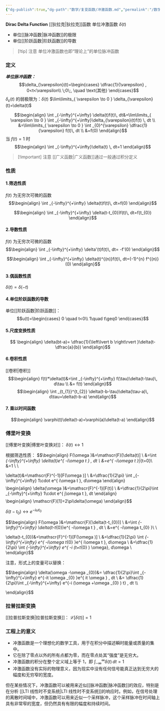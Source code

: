 ```yaml
---
{"dg-publish":true,"dg-path":"数学/复变函数/冲激函数.md","permalink":"/数学/复变函数/冲激函数/","dgPassFrontmatter":true,"noteIcon":"","created":"2024-05-21T15:20:27.963+08:00","updated":"2024-05-30T10:49:45.888+08:00"}
---
```


**Dirac Delta Function** 
[[狄拉克\|狄拉克]]函数
单位冲激函数 $\delta(t)$
- 单位[[脉冲函数\|脉冲函数]]的极限
- 单位[[阶跃函数\|阶跃函数]]的导数

>[!tip] 注意
>单位冲激函数也即“理论上”的单位脉冲函数
### 定义
***单位脉冲函数：***
$$\delta_{\varepsilon}(t)=\begin{cases}
\dfrac{1}{\varepsilon} , 0<t<\varepsilon\\
\;0\;, \quad \text{其他}
\end{cases}$$
$\delta_{\varepsilon}(t)$ 的弱极限为：$\delta(t)$
$\lim\limits_{ \varepsilon \to 0 } \delta_{\varepsilon}(t)=\delta(t)$


$$\begin{align}
\int _{-\infty}^{+\infty} \delta(t)f(t)\, dt&=\lim\limits_{ \varepsilon \to 0 } \int _{-\infty}^{+\infty}\delta_{\varepsilon}(t)f(t) \, dt \\
&=\lim\limits_{ \varepsilon \to 0 }  \int _{0}^{\varepsilon}  \dfrac{1} {\varepsilon} f(t)\, dt  \\
&=f(0)
\end{align}$$
当 $f(t)=1$ 时
$$\begin{align}
\int _{-\infty}^{+\infty}\delta(t) \, dt=1 
\end{align}$$

>[!important] 注意
> [[广义函数\|广义函数]]通过一般通过积分定义

### 性质
#### 1.筛选性质
$f(t)$ 为无穷次可微的函数
$$\begin{align}
\int _{-\infty}^{+\infty} \delta(t)f(t)\, dt=f(0)
\end{align}$$

$$\begin{align}
\int _{-\infty}^{+\infty} \delta(t-t_{0})f(t)\, dt=f(t_{0})
\end{align}$$
#### 2.导数性质
$f(t)$ 为无穷次可微的函数
$$\begin{align}
\int _{-\infty}^{+\infty} \delta'(t)f(t)\, dt= -f'(0)
\end{align}$$

$$\begin{align}
\int _{-\infty}^{+\infty} \delta(t)^{(n)}f(t)\, dt=(-1)^{n} f^{(n)}(0)
\end{align}$$

#### 3.偶函数性质

$\delta(t)=\delta(-t)$

#### 4.单位阶跃函数的导数
单位[[阶跃函数\|阶跃函数]]：
$$u(t)=\begin{cases}
0 \quad t<0\\
1\quad t\geq0
\end{cases}$$

#### 5.尺度变换性质
$$ \begin{align}
\delta(bt-a)= \dfrac{1}{\left\lvert  b \right\rvert }\delta(t- \dfrac{a}{b})
\end{align}$$

#### 6.卷积性质
[[卷积\|卷积]]
$$\begin{align}
f(t)*\delta(t)&=\int _{-\infty}^{+\infty} f(\tau)\delta(t-\tau)\, d\tau \\
&= f(t)
\end{align}$$
$$\begin{align}
\int _{t_{1}}^{t_{2}} \delta(t-b-\tau)\delta(\tau-a)\, d\tau=\delta(t-b-a)
\end{align}$$
#### 7. 乘以时间函数
$$\begin{align}
\varphi(t)\delta(t-a)=\varphi(a)\delta(t-a)
\end{align}$$

### 傅里叶变换
[[傅里叶变换\|傅里叶变换对]]：
$\delta(t) \leftrightarrow 1$ 

根据筛选性质：
$$\begin{align}
F(\omega )&=\mathscr{F}[\delta(t)] \\
&=\int _{-\infty}^{+\infty} \delta(t)e^{ -i\omega t } \, dt   \\
&=e^{ -i\omega t }|_{t=0}\\
&=1 \\ \\

\delta(t)&=\mathscr{F}^{-1}[F(\omega )] \\
&=\dfrac{1}{2\pi} \int _{-\infty}^{+\infty} 1\cdot e^{ i\omega t }\, d\omega 
\end{align}$$
$$\begin{align}
\delta(\omega )&=\mathscr{F}^{-1}[F(t)] \\
&=\dfrac{1}{2\pi}\int _{-\infty}^{+\infty} 1\cdot e^{ j\omega t }\, dt
\end{align}$$
$$\begin{align}
\mathscr{F}[1]=2\pi\delta(\omega)
\end{align}$$


$\delta(t-t_{0}) \leftrightarrow e^{ -i\omega t_{0} }$

$$\begin{align}
F(\omega )&=\mathscr{F}[\delta(t-t_{0})]  \\
&=\int _{-\infty}^{+\infty} \delta(t-t_{0})e^{ -i\omega t } \, dt  \\
&=e^{ -i\omega t_{0} }\\ \\

\delta(t-t_{0})&=\mathscr{F}^{-1}[F(\omega )] \\
&=\dfrac{1}{2\pi} \int _{-\infty}^{+\infty} e^{ -i\omega t_{0} }e^{ i\omega t }\, d\omega    \\
&=\dfrac{1}{2\pi} \int _{-\infty}^{+\infty} e^{ -i (t+t_{0} ) \omega}\, d\omega  \\
\end{align}$$

注意，形式上的变量可以替换：

$$\begin{align}
\delta(\omega -\omega _{0})&= \dfrac{1}{2\pi}\int _{-\infty}^{+\infty} e^{-it \omega _{0}  }e^{ it \omega  } \, dt   \\
&= \dfrac{1}{2\pi}\int _{-\infty}^{+\infty} e^{-i (\omega +\omega _{0} ) t} \, dt  \\\\

\end{align}$$

### 拉普拉斯变换
[[拉普拉斯变换\|拉普拉斯变换]]：
$\mathscr{L}[\delta(t)]=1$


### 工程上的意义

- 冲激函数是一个理想化的数学工具，用于在积分中描述瞬时能量或质量的集中。
- 它在除了零点以外的所有点都为零，而在零点处其“强度”是无穷大。
- 冲激函数的积分在整个定义域上等于 1，即 $\int_{-\infty}^{\infty} \delta(t)  \, dt=1$
- 冲激函数没有实际的物理意义，因为现实中没有任何信号能真正达到无穷大的幅度和无穷窄的宽度。

但在某些情况下，冲激函数可以被用来近似[[脉冲函数\|脉冲函数]]的效应，特别是在分析 [[LTI 线性时不变系统\|LTI 线性时不变系统]]的响应时。例如，在信号处理的离散时间域中，冲激函数可以用来近似一个采样脉冲，这个采样脉冲在时间轴上具有非常窄的宽度，但仍然具有有限的幅度和持续时间。



